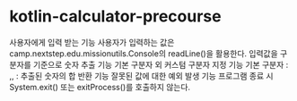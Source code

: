 # kotlin-calculator-precourse
사용자에게 입력 받는 기능
사용자가 입력하는 값은 camp.nextstep.edu.missionutils.Console의 readLine()을 활용한다.
입력값을 구분자를 기준으로 숫자 추출 기능
기본 구분자 외 커스텀 구분자 지정 기능
기본 구분자 : ,, :
추출된 숫자의 합 반환 기능
잘못된 값에 대한 예외 발생 기능
프로그램 종료 시 System.exit() 또는 exitProcess()를 호출하지 않는다.
